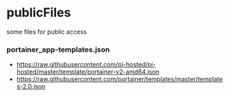 # publicFiles

some files for public access

### portainer_app-templates.json 

* https://raw.githubusercontent.com/pi-hosted/pi-hosted/master/template/portainer-v2-amd64.json
* https://raw.githubusercontent.com/portainer/templates/master/templates-2.0.json
